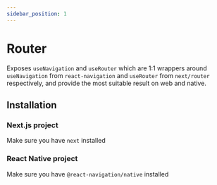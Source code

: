 ```yaml
---
sidebar_position: 1
---
```


# Router

Exposes `useNavigation` and `useRouter` which are 1:1 wrappers around `useNavigation` from `react-navigation` and `useRouter` from `next/router` respectively, and provide the most suitable result on web and native.

## Installation

### Next.js project

Make sure you have `next` installed

### React Native project

Make sure you have `@react-navigation/native` installed
